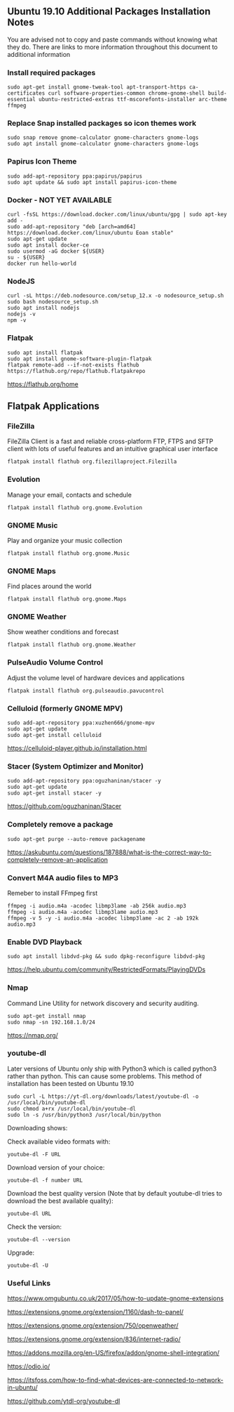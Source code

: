 ## Ubuntu 19.10 Additional Packages Installation Notes

You are advised not to copy and paste commands without knowing what they do.  There are links to more information throughout this document to additional information


### Install required packages

```
sudo apt-get install gnome-tweak-tool apt-transport-https ca-certificates curl software-properties-common chrome-gnome-shell build-essential ubuntu-restricted-extras ttf-mscorefonts-installer arc-theme ffmpeg
```

### Replace Snap installed packages so icon themes work
```
sudo snap remove gnome-calculator gnome-characters gnome-logs 
sudo apt install gnome-calculator gnome-characters gnome-logs 
```

### Papirus Icon Theme

```
sudo add-apt-repository ppa:papirus/papirus  
sudo apt update && sudo apt install papirus-icon-theme  
```

### Docker - NOT YET AVAILABLE

```
curl -fsSL https://download.docker.com/linux/ubuntu/gpg | sudo apt-key add -  
sudo add-apt-repository "deb [arch=amd64] https://download.docker.com/linux/ubuntu Eoan stable"  
sudo apt-get update  
sudo apt install docker-ce  
sudo usermod -aG docker ${USER}  
su - ${USER}  
docker run hello-world  
```

### NodeJS

```
curl -sL https://deb.nodesource.com/setup_12.x -o nodesource_setup.sh  
sudo bash nodesource_setup.sh  
sudo apt install nodejs  
nodejs -v  
npm -v  
```
### Flatpak

```
sudo apt install flatpak  
sudo apt install gnome-software-plugin-flatpak  
flatpak remote-add --if-not-exists flathub https://flathub.org/repo/flathub.flatpakrepo
```
https://flathub.org/home

## Flatpak Applications
### FileZilla
FileZilla Client is a fast and reliable cross-platform FTP, FTPS and SFTP client with lots of useful features and an intuitive graphical user interface
```
flatpak install flathub org.filezillaproject.Filezilla
```
### Evolution
Manage your email, contacts and schedule
```
flatpak install flathub org.gnome.Evolution
```
### GNOME Music
Play and organize your music collection
```
flatpak install flathub org.gnome.Music
```
### GNOME Maps
Find places around the world
```
flatpak install flathub org.gnome.Maps
```
### GNOME Weather
Show weather conditions and forecast
```
flatpak install flathub org.gnome.Weather
```
### PulseAudio Volume Control
Adjust the volume level of hardware devices and applications
```
flatpak install flathub org.pulseaudio.pavucontrol
```
### Celluloid (formerly GNOME MPV)

```
sudo add-apt-repository ppa:xuzhen666/gnome-mpv
sudo apt-get update
sudo apt-get install celluloid
```
https://celluloid-player.github.io/installation.html


### Stacer (System Optimizer and Monitor)

```
sudo add-apt-repository ppa:oguzhaninan/stacer -y
sudo apt-get update
sudo apt-get install stacer -y
```

https://github.com/oguzhaninan/Stacer


### Completely remove a package

```
sudo apt-get purge --auto-remove packagename
```
https://askubuntu.com/questions/187888/what-is-the-correct-way-to-completely-remove-an-application

### Convert M4A audio files to MP3
Remeber to install FFmpeg first

```
ffmpeg -i audio.m4a -acodec libmp3lame -ab 256k audio.mp3
ffmpeg -i audio.m4a -acodec libmp3lame audio.mp3
ffmpeg -v 5 -y -i audio.m4a -acodec libmp3lame -ac 2 -ab 192k audio.mp3
```
### Enable DVD Playback

```
sudo apt install libdvd-pkg && sudo dpkg-reconfigure libdvd-pkg
```
https://help.ubuntu.com/community/RestrictedFormats/PlayingDVDs

### Nmap

Command Line Utility for network discovery and security auditing.
```
sudo apt-get install nmap
sudo nmap -sn 192.168.1.0/24
```
https://nmap.org/


### youtube-dl 
Later versions of Ubuntu only ship with Python3 which is called python3 rather than python. This can cause some problems. This method of installation has been tested on Ubuntu 19.10

    sudo curl -L https://yt-dl.org/downloads/latest/youtube-dl -o /usr/local/bin/youtube-dl
    sudo chmod a+rx /usr/local/bin/youtube-dl
    sudo ln -s /usr/bin/python3 /usr/local/bin/python
    
Downloading shows:

Check available video formats with:

    youtube-dl -F URL
    
Download version of your choice:

    youtube-dl -f number URL
    
Download the best quality version (Note that by default youtube-dl tries to download the best available quality):

    youtube-dl URL
    
Check the version:

    youtube-dl --version
    
Upgrade:

    youtube-dl -U

### Useful Links

https://www.omgubuntu.co.uk/2017/05/how-to-update-gnome-extensions

https://extensions.gnome.org/extension/1160/dash-to-panel/

https://extensions.gnome.org/extension/750/openweather/

https://extensions.gnome.org/extension/836/internet-radio/

https://addons.mozilla.org/en-US/firefox/addon/gnome-shell-integration/

https://odio.io/

https://itsfoss.com/how-to-find-what-devices-are-connected-to-network-in-ubuntu/

https://github.com/ytdl-org/youtube-dl

